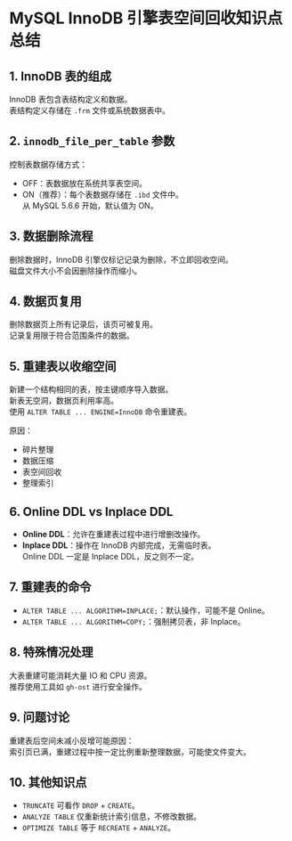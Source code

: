 # MySQL InnoDB 引擎表空间回收知识点总结

## 1. InnoDB 表的组成

InnoDB 表包含表结构定义和数据。  
表结构定义存储在 `.frm` 文件或系统数据表中。

## 2. `innodb_file_per_table` 参数

控制表数据存储方式：

- OFF：表数据放在系统共享表空间。
- ON（推荐）：每个表数据存储在 `.ibd` 文件中。  
从 MySQL 5.6.6 开始，默认值为 ON。

## 3. 数据删除流程

删除数据时，InnoDB 引擎仅标记记录为删除，不立即回收空间。  
磁盘文件大小不会因删除操作而缩小。

## 4. 数据页复用

删除数据页上所有记录后，该页可被复用。  
记录复用限于符合范围条件的数据。

## 5. 重建表以收缩空间

新建一个结构相同的表，按主键顺序导入数据。  
新表无空洞，数据页利用率高。  
使用 `ALTER TABLE ... ENGINE=InnoDB` 命令重建表。

原因：
- 碎片整理
- 数据压缩
- 表空间回收
- 整理索引

## 6. Online DDL vs Inplace DDL

- **Online DDL**：允许在重建表过程中进行增删改操作。
- **Inplace DDL**：操作在 InnoDB 内部完成，无需临时表。  
Online DDL 一定是 Inplace DDL，反之则不一定。

## 7. 重建表的命令

- `ALTER TABLE ... ALGORITHM=INPLACE;`：默认操作，可能不是 Online。
- `ALTER TABLE ... ALGORITHM=COPY;`：强制拷贝表，非 Inplace。

## 8. 特殊情况处理

大表重建可能消耗大量 IO 和 CPU 资源。  
推荐使用工具如 `gh-ost` 进行安全操作。

## 9. 问题讨论

重建表后空间未减小反增可能原因：  
索引页已满，重建过程中按一定比例重新整理数据，可能使文件变大。

## 10. 其他知识点

- `TRUNCATE` 可看作 `DROP` + `CREATE`。
- `ANALYZE TABLE` 仅重新统计索引信息，不修改数据。
- `OPTIMIZE TABLE` 等于 `RECREATE` + `ANALYZE`。
